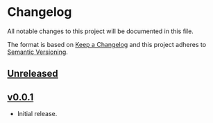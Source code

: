 <!--
SPDX-FileCopyrightText: 2022 Weston Schmidt <weston_schmidt@alumni.purdue.edu>
SPDX-License-Identifier: Apache-2.0
-->
# Changelog
All notable changes to this project will be documented in this file.

The format is based on [Keep a Changelog](http://keepachangelog.com/en/1.0.0/)
and this project adheres to [Semantic Versioning](http://semver.org/spec/v2.0.0.html).

## [Unreleased]

## [v0.0.1]

- Initial release.

[Unreleased]: https://github.com/schmidtw/goschtalt/compare/v0.0.1..HEAD
[v0.0.1]: https://github.com/schmidtw/goschtalt/compare/6695413a578fab239f45356dc2628a9b3df825a9..v0.0.1
